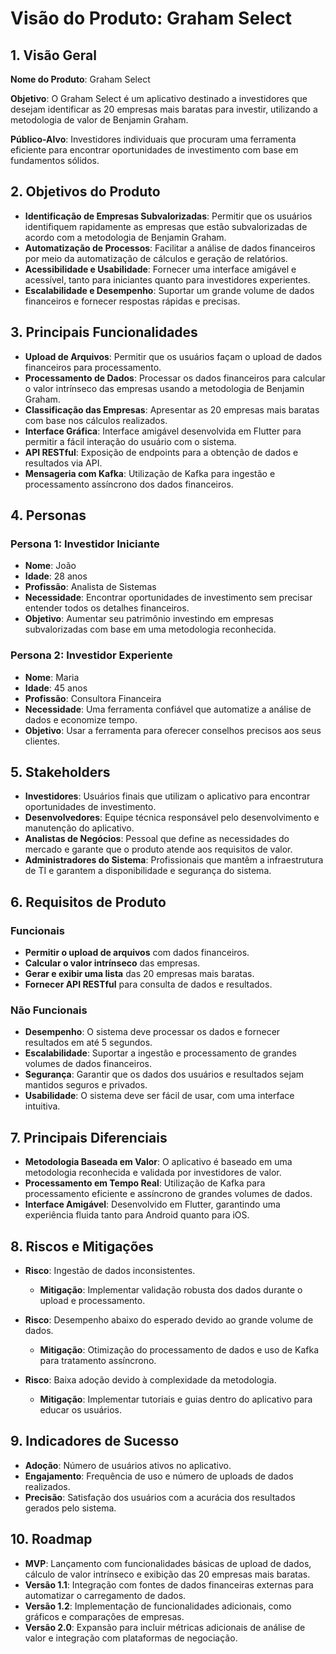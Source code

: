 # Visão do Produto: Graham Select

## 1. Visão Geral

**Nome do Produto**: Graham Select

**Objetivo**: O Graham Select é um aplicativo destinado a investidores que desejam identificar as 20 empresas mais baratas para investir, utilizando a metodologia de valor de Benjamin Graham.

**Público-Alvo**: Investidores individuais que procuram uma ferramenta eficiente para encontrar oportunidades de investimento com base em fundamentos sólidos.

## 2. Objetivos do Produto

- **Identificação de Empresas Subvalorizadas**: Permitir que os usuários identifiquem rapidamente as empresas que estão subvalorizadas de acordo com a metodologia de Benjamin Graham.
- **Automatização de Processos**: Facilitar a análise de dados financeiros por meio da automatização de cálculos e geração de relatórios.
- **Acessibilidade e Usabilidade**: Fornecer uma interface amigável e acessível, tanto para iniciantes quanto para investidores experientes.
- **Escalabilidade e Desempenho**: Suportar um grande volume de dados financeiros e fornecer respostas rápidas e precisas.

## 3. Principais Funcionalidades

- **Upload de Arquivos**: Permitir que os usuários façam o upload de dados financeiros para processamento.
- **Processamento de Dados**: Processar os dados financeiros para calcular o valor intrínseco das empresas usando a metodologia de Benjamin Graham.
- **Classificação das Empresas**: Apresentar as 20 empresas mais baratas com base nos cálculos realizados.
- **Interface Gráfica**: Interface amigável desenvolvida em Flutter para permitir a fácil interação do usuário com o sistema.
- **API RESTful**: Exposição de endpoints para a obtenção de dados e resultados via API.
- **Mensageria com Kafka**: Utilização de Kafka para ingestão e processamento assíncrono dos dados financeiros.

## 4. Personas

### Persona 1: Investidor Iniciante
- **Nome**: João
- **Idade**: 28 anos
- **Profissão**: Analista de Sistemas
- **Necessidade**: Encontrar oportunidades de investimento sem precisar entender todos os detalhes financeiros.
- **Objetivo**: Aumentar seu patrimônio investindo em empresas subvalorizadas com base em uma metodologia reconhecida.

### Persona 2: Investidor Experiente
- **Nome**: Maria
- **Idade**: 45 anos
- **Profissão**: Consultora Financeira
- **Necessidade**: Uma ferramenta confiável que automatize a análise de dados e economize tempo.
- **Objetivo**: Usar a ferramenta para oferecer conselhos precisos aos seus clientes.

## 5. Stakeholders

- **Investidores**: Usuários finais que utilizam o aplicativo para encontrar oportunidades de investimento.
- **Desenvolvedores**: Equipe técnica responsável pelo desenvolvimento e manutenção do aplicativo.
- **Analistas de Negócios**: Pessoal que define as necessidades do mercado e garante que o produto atende aos requisitos de valor.
- **Administradores do Sistema**: Profissionais que mantêm a infraestrutura de TI e garantem a disponibilidade e segurança do sistema.

## 6. Requisitos de Produto

### Funcionais
- **Permitir o upload de arquivos** com dados financeiros.
- **Calcular o valor intrínseco** das empresas.
- **Gerar e exibir uma lista** das 20 empresas mais baratas.
- **Fornecer API RESTful** para consulta de dados e resultados.

### Não Funcionais
- **Desempenho**: O sistema deve processar os dados e fornecer resultados em até 5 segundos.
- **Escalabilidade**: Suportar a ingestão e processamento de grandes volumes de dados financeiros.
- **Segurança**: Garantir que os dados dos usuários e resultados sejam mantidos seguros e privados.
- **Usabilidade**: O sistema deve ser fácil de usar, com uma interface intuitiva.

## 7. Principais Diferenciais

- **Metodologia Baseada em Valor**: O aplicativo é baseado em uma metodologia reconhecida e validada por investidores de valor.
- **Processamento em Tempo Real**: Utilização de Kafka para processamento eficiente e assíncrono de grandes volumes de dados.
- **Interface Amigável**: Desenvolvido em Flutter, garantindo uma experiência fluida tanto para Android quanto para iOS.

## 8. Riscos e Mitigações

- **Risco**: Ingestão de dados inconsistentes.
  - **Mitigação**: Implementar validação robusta dos dados durante o upload e processamento.
  
- **Risco**: Desempenho abaixo do esperado devido ao grande volume de dados.
  - **Mitigação**: Otimização do processamento de dados e uso de Kafka para tratamento assíncrono.

- **Risco**: Baixa adoção devido à complexidade da metodologia.
  - **Mitigação**: Implementar tutoriais e guias dentro do aplicativo para educar os usuários.

## 9. Indicadores de Sucesso

- **Adoção**: Número de usuários ativos no aplicativo.
- **Engajamento**: Frequência de uso e número de uploads de dados realizados.
- **Precisão**: Satisfação dos usuários com a acurácia dos resultados gerados pelo sistema.

## 10. Roadmap

- **MVP**: Lançamento com funcionalidades básicas de upload de dados, cálculo de valor intrínseco e exibição das 20 empresas mais baratas.
- **Versão 1.1**: Integração com fontes de dados financeiras externas para automatizar o carregamento de dados.
- **Versão 1.2**: Implementação de funcionalidades adicionais, como gráficos e comparações de empresas.
- **Versão 2.0**: Expansão para incluir métricas adicionais de análise de valor e integração com plataformas de negociação.

